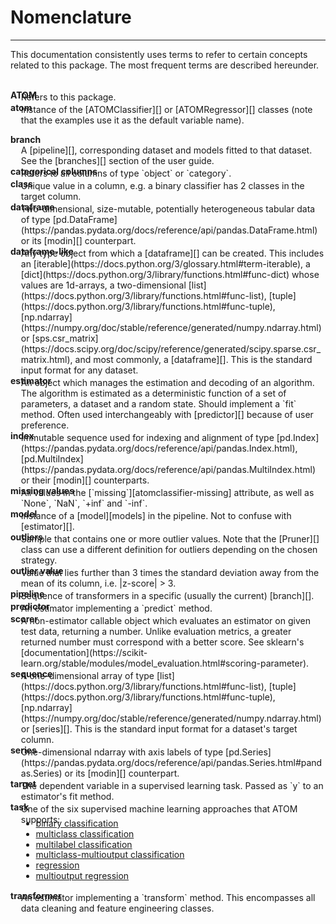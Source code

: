 # Nomenclature
--------------

This documentation consistently uses terms to refer to certain concepts
related to this package. The most frequent terms are described hereunder.

<br>

<div id="ATOM"><strong>ATOM</strong></div>
<div markdown style="margin: -1em 0 0 1.2em">
Refers to this package.
</div>

<div id="atom"><strong>atom</strong></div>
<div markdown style="margin: -1em 0 0 1.2em">
Instance of the [ATOMClassifier][] or [ATOMRegressor][] classes (note
that the examples use it as the default variable name).
</div>

<a id="branch"></a><strong>branch</strong>
<div markdown style="margin: -1em 0 0 1.2em">
A [pipeline][], corresponding dataset and models fitted to that dataset.
See the [branches][] section of the user guide.
</div>

<div id="categorical-columns"><strong>categorical columns</strong></div>
<div markdown style="margin: -1em 0 0 1.2em">
Refers to all columns of type `object` or `category`.
</div>

<div id="class"><strong>class</strong></div>
<div markdown style="margin: -1em 0 0 1.2em">
Unique value in a column, e.g. a binary classifier has 2 classes in
the target column.
</div>

<div id="dataframe"><strong>dataframe</strong></div>
<div markdown style="margin: -1em 0 0 1.2em">
Two-dimensional, size-mutable, potentially heterogeneous tabular data of type
[pd.DataFrame](https://pandas.pydata.org/docs/reference/api/pandas.DataFrame.html)
or its [modin][] counterpart.
</div>

<div id="dataframe-like"><strong>dataframe-like</strong></div>
<div markdown style="margin: -1em 0 0 1.2em">
Any type object from which a [dataframe][] can be created. This includes an
[iterable](https://docs.python.org/3/glossary.html#term-iterable), a
[dict](https://docs.python.org/3/library/functions.html#func-dict) whose
values are 1d-arrays, a two-dimensional [list](https://docs.python.org/3/library/functions.html#func-list),
[tuple](https://docs.python.org/3/library/functions.html#func-tuple), [np.ndarray](https://numpy.org/doc/stable/reference/generated/numpy.ndarray.html) or
[sps.csr_matrix](https://docs.scipy.org/doc/scipy/reference/generated/scipy.sparse.csr_matrix.html),
and most commonly, a [dataframe][]. This is the standard input format
for any dataset.
</div>

<div id="estimator"><strong>estimator</strong></div>
<div markdown style="margin: -1em 0 0 1.2em">
An object which manages the estimation and decoding of an algorithm.
The algorithm is estimated as a deterministic function of a set of
parameters, a dataset and a random state. Should implement a `fit`
method. Often used interchangeably with [predictor][] because of user
preference.
</div>

<div id="sequence"><strong>index</strong></div>
<div markdown style="margin: -1em 0 0 1.2em">
Immutable sequence used for indexing and alignment of type [pd.Index](https://pandas.pydata.org/docs/reference/api/pandas.Index.html),
[pd.MultiIndex](https://pandas.pydata.org/docs/reference/api/pandas.MultiIndex.html)
or their [modin][] counterparts.
</div>

<div id="missing values"><strong>missing values</strong></div>
<div markdown style="margin: -1em 0 0 1.2em">
All values in the [`missing`][atomclassifier-missing] attribute, as
well as `None`, `NaN`, `+inf` and `-inf`.
</div>

<div id="model"><strong>model</strong></div>
<div markdown style="margin: -1em 0 0 1.2em">
Instance of a [model][models] in the pipeline. Not to confuse with
[estimator][].
</div>

<div id="outliers"><strong>outliers</strong></div>
<div markdown style="margin: -1em 0 0 1.2em">
Sample that contains one or more outlier values. Note that the
[Pruner][] class can use a different definition for outliers
depending on the chosen strategy.
</div>

<div id="outlier-value"><strong>outlier value</strong></div>
<div markdown style="margin: -1em 0 0 1.2em">
Value that lies further than 3 times the standard deviation away
from the mean of its column, i.e. |z-score| > 3.
</div>

<div id="pipeline"><strong>pipeline</strong></div>
<div markdown style="margin: -1em 0 0 1.2em">
Sequence of transformers in a specific (usually the current) [branch][].
</div>

<div id="predictor"><strong>predictor</strong></div>
<div markdown style="margin: -1em 0 0 1.2em">
An estimator implementing a `predict` method.
</div>

<div id="scorer"><strong>scorer</strong></div>
<div markdown style="margin: -1em 0 0 1.2em">
A non-estimator callable object which evaluates an estimator on given
test data, returning a number. Unlike evaluation metrics, a greater
returned number must correspond with a better score. See sklearn's
[documentation](https://scikit-learn.org/stable/modules/model_evaluation.html#scoring-parameter).
</div>

<div id="sequence"><strong>sequence</strong></div>
<div markdown style="margin: -1em 0 0 1.2em">
A one-dimensional array of type [list](https://docs.python.org/3/library/functions.html#func-list),
[tuple](https://docs.python.org/3/library/functions.html#func-tuple),
[np.ndarray](https://numpy.org/doc/stable/reference/generated/numpy.ndarray.html)
or [series][]. This is the standard input format for a dataset's target column.
</div>

<div id="series"><strong>series</strong></div>
<div markdown style="margin: -1em 0 0 1.2em">
One-dimensional ndarray with axis labels of type
[pd.Series](https://pandas.pydata.org/docs/reference/api/pandas.Series.html#pandas.Series)
or its [modin][] counterpart.
</div>

<div id="target"><strong>target</strong></div>
<div markdown style="margin: -1em 0 0 1.2em">
The dependent variable in a supervised learning task. Passed as `y` to
an estimator's fit method.
</div>

<div id="task"><strong>task</strong></div>
<div markdown style="margin: -1em 0 0 1.2em">
One of the six supervised machine learning approaches that ATOM supports:
<ul style="line-height:1.2em;margin-top:-10px">
<li><a href="https://en.wikipedia.org/wiki/Binary_classification">binary classification</a></li>
<li><a href="https://en.wikipedia.org/wiki/Multiclass_classification">multiclass classification</a></li>
<li><a href="https://scikit-learn.org/stable/modules/multiclass.html#multilabel-classification">multilabel classification</a></li>
<li><a href="https://scikit-learn.org/stable/modules/multiclass.html#multiclass-multioutput-classification">multiclass-multioutput classification</a></li>
<li><a href="https://en.wikipedia.org/wiki/Regression_analysis">regression</a></li>
<li><a href="https://scikit-learn.org/stable/modules/multiclass.html#multioutput-regression">multioutput regression</a></li>
</ul>
</div>

<div id="transformer"><strong>transformer</strong></div>
<div markdown style="margin: -1em 0 0 1.2em">
An estimator implementing a `transform` method. This encompasses all
data cleaning and feature engineering classes.
</div>
